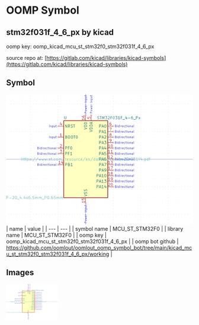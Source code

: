 # OOMP Symbol  
## stm32f031f_4_6_px  by kicad  
  
oomp key: oomp_kicad_mcu_st_stm32f0_stm32f031f_4_6_px  
  
source repo at: [https://gitlab.com/kicad/libraries/kicad-symbols](https://gitlab.com/kicad/libraries/kicad-symbols)  
## Symbol  
  
[![working.png](working_600.png)](working.png)  
| name | value | 
| --- | --- | 
| symbol name | MCU_ST_STM32F0 | 
| library name | MCU_ST_STM32F0 | 
| oomp key | oomp_kicad_mcu_st_stm32f0_stm32f031f_4_6_px | 
| oomp bot github | https://github.com/oomlout/oomlout_oomp_symbol_bot/tree/main/kicad_mcu_st_stm32f0_stm32f031f_4_6_px/working | 
## Images  
  
[![working.png](working_140.png)](working.png)  
